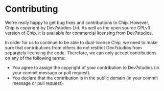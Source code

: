 # Contributing

We're really happy to get bug fixes and contributions to Chip. However, Chip is copyright by Dev7studios Ltd. As well as the open source GPLv3 version of Chip, it is available for commercial licensing from Dev7studios.

In order for us to continue to be able to dual-license Chip, we need to make sure that contributions from others do not restrict Dev7studios from separately licensing the code. Therefore, we can only accept contributions on any of the following terms:

* You agree to assign the copyright of your contribution to Dev7studios (in your commit message or pull request).
* You declare that the contribution is in the public domain (in your commit message or pull request).
